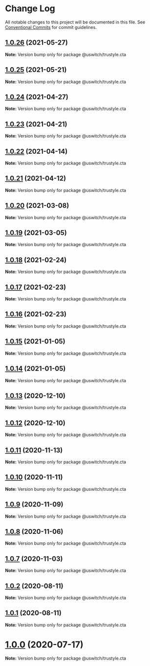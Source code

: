 # Change Log

All notable changes to this project will be documented in this file.
See [Conventional Commits](https://conventionalcommits.org) for commit guidelines.

## [1.0.26](https://github.com/uswitch/trustyle/compare/@uswitch/trustyle.cta@1.0.25...@uswitch/trustyle.cta@1.0.26) (2021-05-27)

**Note:** Version bump only for package @uswitch/trustyle.cta





## [1.0.25](https://github.com/uswitch/trustyle/compare/@uswitch/trustyle.cta@1.0.24...@uswitch/trustyle.cta@1.0.25) (2021-05-21)

**Note:** Version bump only for package @uswitch/trustyle.cta





## [1.0.24](https://github.com/uswitch/trustyle/compare/@uswitch/trustyle.cta@1.0.23...@uswitch/trustyle.cta@1.0.24) (2021-04-27)

**Note:** Version bump only for package @uswitch/trustyle.cta





## [1.0.23](https://github.com/uswitch/trustyle/compare/@uswitch/trustyle.cta@1.0.22...@uswitch/trustyle.cta@1.0.23) (2021-04-21)

**Note:** Version bump only for package @uswitch/trustyle.cta





## [1.0.22](https://github.com/uswitch/trustyle/compare/@uswitch/trustyle.cta@1.0.21...@uswitch/trustyle.cta@1.0.22) (2021-04-14)

**Note:** Version bump only for package @uswitch/trustyle.cta





## [1.0.21](https://github.com/uswitch/trustyle/compare/@uswitch/trustyle.cta@1.0.20...@uswitch/trustyle.cta@1.0.21) (2021-04-12)

**Note:** Version bump only for package @uswitch/trustyle.cta





## [1.0.20](https://github.com/uswitch/trustyle/compare/@uswitch/trustyle.cta@1.0.19...@uswitch/trustyle.cta@1.0.20) (2021-03-08)

**Note:** Version bump only for package @uswitch/trustyle.cta





## [1.0.19](https://github.com/uswitch/trustyle/compare/@uswitch/trustyle.cta@1.0.18...@uswitch/trustyle.cta@1.0.19) (2021-03-05)

**Note:** Version bump only for package @uswitch/trustyle.cta





## [1.0.18](https://github.com/uswitch/trustyle/compare/@uswitch/trustyle.cta@1.0.16...@uswitch/trustyle.cta@1.0.18) (2021-02-24)

**Note:** Version bump only for package @uswitch/trustyle.cta






## [1.0.17](https://github.com/uswitch/trustyle/compare/@uswitch/trustyle.cta@1.0.16...@uswitch/trustyle.cta@1.0.17) (2021-02-23)

**Note:** Version bump only for package @uswitch/trustyle.cta





## [1.0.16](https://github.com/uswitch/trustyle/compare/@uswitch/trustyle.cta@1.0.15...@uswitch/trustyle.cta@1.0.16) (2021-02-23)

**Note:** Version bump only for package @uswitch/trustyle.cta





## [1.0.15](https://github.com/uswitch/trustyle/compare/@uswitch/trustyle.cta@1.0.13...@uswitch/trustyle.cta@1.0.15) (2021-01-05)

**Note:** Version bump only for package @uswitch/trustyle.cta





## [1.0.14](https://github.com/uswitch/trustyle/compare/@uswitch/trustyle.cta@1.0.13...@uswitch/trustyle.cta@1.0.14) (2021-01-05)

**Note:** Version bump only for package @uswitch/trustyle.cta





## [1.0.13](https://github.com/uswitch/trustyle/compare/@uswitch/trustyle.cta@1.0.12...@uswitch/trustyle.cta@1.0.13) (2020-12-10)

**Note:** Version bump only for package @uswitch/trustyle.cta





## [1.0.12](https://github.com/uswitch/trustyle/compare/@uswitch/trustyle.cta@1.0.11...@uswitch/trustyle.cta@1.0.12) (2020-12-10)

**Note:** Version bump only for package @uswitch/trustyle.cta






## [1.0.11](https://github.com/uswitch/trustyle/compare/@uswitch/trustyle.cta@1.0.10...@uswitch/trustyle.cta@1.0.11) (2020-11-13)

**Note:** Version bump only for package @uswitch/trustyle.cta





## [1.0.10](https://github.com/uswitch/trustyle/compare/@uswitch/trustyle.cta@1.0.9...@uswitch/trustyle.cta@1.0.10) (2020-11-11)

**Note:** Version bump only for package @uswitch/trustyle.cta





## [1.0.9](https://github.com/uswitch/trustyle/compare/@uswitch/trustyle.cta@1.0.8...@uswitch/trustyle.cta@1.0.9) (2020-11-09)

**Note:** Version bump only for package @uswitch/trustyle.cta





## [1.0.8](https://github.com/uswitch/trustyle/compare/@uswitch/trustyle.cta@1.0.7...@uswitch/trustyle.cta@1.0.8) (2020-11-06)

**Note:** Version bump only for package @uswitch/trustyle.cta





## [1.0.7](https://github.com/uswitch/trustyle/compare/@uswitch/trustyle.cta@1.0.6...@uswitch/trustyle.cta@1.0.7) (2020-11-03)

**Note:** Version bump only for package @uswitch/trustyle.cta





## [1.0.2](https://github.com/uswitch/trustyle/compare/@uswitch/trustyle.cta@1.0.1...@uswitch/trustyle.cta@1.0.2) (2020-08-11)

**Note:** Version bump only for package @uswitch/trustyle.cta





## [1.0.1](https://github.com/uswitch/trustyle/compare/@uswitch/trustyle.cta@1.0.0...@uswitch/trustyle.cta@1.0.1) (2020-08-11)

**Note:** Version bump only for package @uswitch/trustyle.cta





# [1.0.0](https://github.com/uswitch/trustyle/compare/@uswitch/trustyle.cta@0.3.0...@uswitch/trustyle.cta@1.0.0) (2020-07-17)

**Note:** Version bump only for package @uswitch/trustyle.cta
